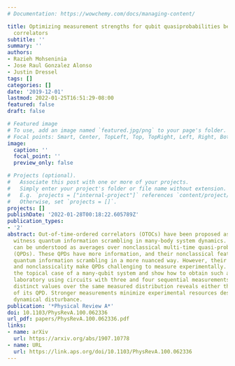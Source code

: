```yaml
---
# Documentation: https://wowchemy.com/docs/managing-content/

title: Optimizing measurement strengths for qubit quasiprobabilities behind out-of-time-ordered
  correlators
subtitle: ''
summary: ''
authors:
- Razieh Mohseninia
- Jose Raul Gonzalez Alonso
- Justin Dressel
tags: []
categories: []
date: '2019-12-01'
lastmod: 2022-01-25T16:51:29-08:00
featured: false
draft: false

# Featured image
# To use, add an image named `featured.jpg/png` to your page's folder.
# Focal points: Smart, Center, TopLeft, Top, TopRight, Left, Right, BottomLeft, Bottom, BottomRight.
image:
  caption: ''
  focal_point: ''
  preview_only: false

# Projects (optional).
#   Associate this post with one or more of your projects.
#   Simply enter your project's folder or file name without extension.
#   E.g. `projects = ["internal-project"]` references `content/project/deep-learning/index.md`.
#   Otherwise, set `projects = []`.
projects: []
publishDate: '2022-01-28T00:18:22.605789Z'
publication_types:
- '2'
abstract: Out-of-time-ordered correlators (OTOCs) have been proposed as a tool to
  witness quantum information scrambling in many-body system dynamics. These correlators
  can be understood as averages over nonclassical multi-time quasi-probability distributions
  (QPDs). These QPDs have more information, and their nonclassical features witness
  quantum information scrambling in a more nuanced way. However, their high dimensionality
  and nonclassicality make QPDs challenging to measure experimentally. We focus on
  the topical case of a many-qubit system and show how to obtain such a QPD in the
  laboratory using circuits with three and four sequential measurements. Averaging
  distinct values over the same measured distribution reveals either the OTOC or parameters
  of its QPD. Stronger measurements minimize experimental resources despite increased
  dynamical disturbance.
publication: '*Physical Review A*'
doi: 10.1103/PhysRevA.100.062336
url_pdf: papers/PhysRevA.100.062336.pdf
links:
- name: arXiv
  url: https://arxiv.org/abs/1907.10778
- name: URL
  url: https://link.aps.org/doi/10.1103/PhysRevA.100.062336
---
```

